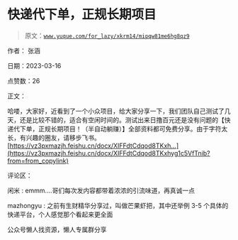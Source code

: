 # 快递代下单，正规长期项目

> 原文：[`www.yuque.com/for_lazy/xkrm14/mipqw81me6hg8qz9`](https://www.yuque.com/for_lazy/xkrm14/mipqw81me6hg8qz9)

作者： 张涵

日期：2023-03-16

点赞数：26

正文：

哈喽，大家好，近看到了一个小众项目，给大家分享一下，我们团队自己测试了几天，还是比较不错的，适合有空闲时间的。测试出来日撸百元还是没有问题的【快递代下单，正规长期项目！（半自动躺赚）】全部资料都可免费分享。由于字符太长，有兴趣的圈友，请移步飞书。 [https://vz3pxmazjh.feishu.cn/docx/XIFFdtCdqod8TKxh...](https://vz3pxmazjh.feishu.cn/docx/XIFFdtCdqod8TKxhyg1c5VfTnib?from=from_copylink)

评论区：

闲米 : emmm....哥们每次发内容都带着浓浓的引流味道，再真诚一点

mazhongyu : 之前有生财精华分享过，叫做芒果虾把，其中还举例 3-5 个具体的快递平台，个人感觉那个看起来更全面

公众号懒人找资源，懒人专属群分享

